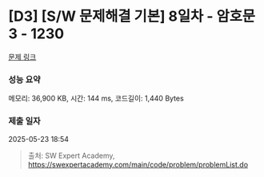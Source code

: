 # [D3] [S/W 문제해결 기본] 8일차 - 암호문3 - 1230 

[문제 링크](https://swexpertacademy.com/main/code/problem/problemDetail.do?contestProbId=AV14zIwqAHwCFAYD) 

### 성능 요약

메모리: 36,900 KB, 시간: 144 ms, 코드길이: 1,440 Bytes

### 제출 일자

2025-05-23 18:54



> 출처: SW Expert Academy, https://swexpertacademy.com/main/code/problem/problemList.do